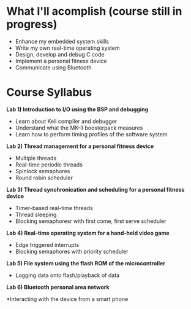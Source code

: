<!-- https://github.com/adam-p/markdown-here/wiki/Markdown-Cheatsheet -->

What I'll acomplish (course still in progress)		
=================
* Enhance my embedded system skills
* Write my own real-time operating system
* Design, develop and debug C code
* Implement a personal fitness device
* Communicate using Bluetooth

Course Syllabus		
=================
**Lab 1) Introduction to I/O using the BSP and debugging**
* Learn about Keil compiler and debugger
* Understand what the MK-II boosterpack measures
* Learn how to perform timing profiles of the software system

**Lab 2) Thread management for a personal fitness device**
* Multiple threads
* Real-time periodic threads
* Spinlock semaphores
* Round robin scheduler

**Lab 3) Thread synchronication and scheduling for a personal fitness device**
* Timer-based real-time threads
* Thread sleeping
* Blocking semaphoresr with first come, first serve scheduler

**Lab 4) Real-time operating system for a hand-held video game**
* Edge triggered interrupts
* Blocking semaphores with priority scheduler

**Lab 5) File system using the flash ROM of the microcontroller**
* Logging data onto flash/playback of data

**Lab 6) Bluetooth personal area network**

*Interacting with the device from a smart phone